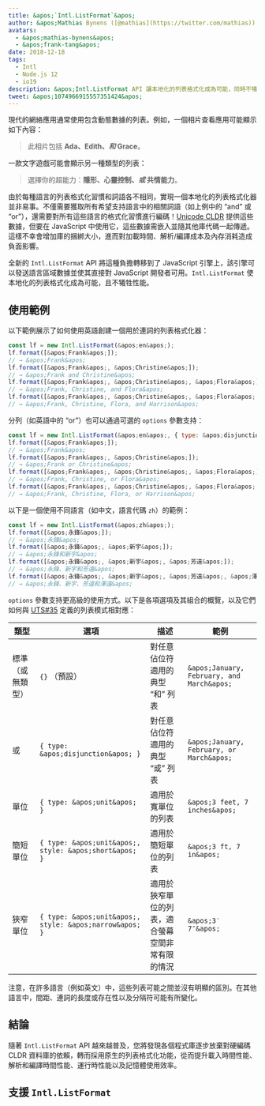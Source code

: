 ```yaml
---
title: &apos;`Intl.ListFormat`&apos;
author: &apos;Mathias Bynens ([@mathias](https://twitter.com/mathias)) 和 Frank Yung-Fong Tang&apos;
avatars:
  - &apos;mathias-bynens&apos;
  - &apos;frank-tang&apos;
date: 2018-12-18
tags:
  - Intl
  - Node.js 12
  - io19
description: &apos;Intl.ListFormat API 讓本地化的列表格式化成為可能，同時不犧牲性能。&apos;
tweet: &apos;1074966915557351424&apos;
---
```

現代的網絡應用通常使用包含動態數據的列表。例如，一個相片查看應用可能顯示如下內容：

> 此相片包括 **Ada、Edith、_和_ Grace**。

一款文字遊戲可能會顯示另一種類型的列表：

> 選擇你的超能力：**隱形、心靈控制、_或_ 共情能力**。

由於每種語言的列表格式化習慣和詞語各不相同，實現一個本地化的列表格式化器並非易事。不僅需要獲取所有希望支持語言中的相關詞語（如上例中的 “and” 或 “or”），還需要對所有這些語言的格式化習慣進行編碼！[Unicode CLDR](http://cldr.unicode.org/translation/lists) 提供這些數據，但要在 JavaScript 中使用它，這些數據需嵌入並隨其他庫代碼一起傳遞。這樣不幸會增加庫的捆綁大小，進而對加載時間、解析/編譯成本及內存消耗造成負面影響。

<!--truncate-->
全新的 `Intl.ListFormat` API 將這種負擔轉移到了 JavaScript 引擎上，該引擎可以發送語言區域數據並使其直接對 JavaScript 開發者可用。`Intl.ListFormat` 使本地化的列表格式化成為可能，且不犧牲性能。

## 使用範例

以下範例展示了如何使用英語創建一個用於連詞的列表格式化器：

```js
const lf = new Intl.ListFormat(&apos;en&apos;);
lf.format([&apos;Frank&apos;]);
// → &apos;Frank&apos;
lf.format([&apos;Frank&apos;, &apos;Christine&apos;]);
// → &apos;Frank and Christine&apos;
lf.format([&apos;Frank&apos;, &apos;Christine&apos;, &apos;Flora&apos;]);
// → &apos;Frank, Christine, and Flora&apos;
lf.format([&apos;Frank&apos;, &apos;Christine&apos;, &apos;Flora&apos;, &apos;Harrison&apos;]);
// → &apos;Frank, Christine, Flora, and Harrison&apos;
```

分列（如英語中的 “or”）也可以通過可選的 `options` 參數支持：

```js
const lf = new Intl.ListFormat(&apos;en&apos;, { type: &apos;disjunction&apos; });
lf.format([&apos;Frank&apos;]);
// → &apos;Frank&apos;
lf.format([&apos;Frank&apos;, &apos;Christine&apos;]);
// → &apos;Frank or Christine&apos;
lf.format([&apos;Frank&apos;, &apos;Christine&apos;, &apos;Flora&apos;]);
// → &apos;Frank, Christine, or Flora&apos;
lf.format([&apos;Frank&apos;, &apos;Christine&apos;, &apos;Flora&apos;, &apos;Harrison&apos;]);
// → &apos;Frank, Christine, Flora, or Harrison&apos;
```

以下是一個使用不同語言（如中文，語言代碼 `zh`）的範例：

```js
const lf = new Intl.ListFormat(&apos;zh&apos;);
lf.format([&apos;永鋒&apos;]);
// → &apos;永鋒&apos;
lf.format([&apos;永鋒&apos;, &apos;新宇&apos;]);
// → &apos;永鋒和新宇&apos;
lf.format([&apos;永鋒&apos;, &apos;新宇&apos;, &apos;芳遠&apos;]);
// → &apos;永鋒、新宇和芳遠&apos;
lf.format([&apos;永鋒&apos;, &apos;新宇&apos;, &apos;芳遠&apos;, &apos;澤遠&apos;]);
// → &apos;永鋒、新宇、芳遠和澤遠&apos;
```

`options` 參數支持更高級的使用方式。以下是各項選項及其組合的概覽，以及它們如何與 [UTS#35](https://unicode.org/reports/tr35/tr35-general.html#ListPatterns) 定義的列表模式相對應：


| 類型                  | 選項                                   | 描述                                                                                     | 範例                  |
| --------------------- | ----------------------------------------- | ----------------------------------------------------------------------------------------------- | -------------------------------- |
| 標準（或無類型）        | `{}` （預設）                            | 對任意佔位符適用的典型 “和” 列表                                                             | `&apos;January, February, and March&apos;` |
| 或                    | `{ type: &apos;disjunction&apos; }`                 | 對任意佔位符適用的典型 “或” 列表                                                             | `&apos;January, February, or March&apos;`  |
| 單位                  | `{ type: &apos;unit&apos; }`                        | 適用於寬單位的列表                                                                  | `&apos;3 feet, 7 inches&apos;`             |
| 簡短單位              | `{ type: &apos;unit&apos;, style: &apos;short&apos; }`        | 適用於簡短單位的列表                                                                 | `&apos;3 ft, 7 in&apos;`                   |
| 狹窄單位              | `{ type: &apos;unit&apos;, style: &apos;narrow&apos; }`       | 適用於狹窄單位的列表，適合螢幕空間非常有限的情況                     | `&apos;3′ 7″&apos;`                        |


注意，在許多語言（例如英文）中，這些列表可能之間並沒有明顯的區別。在其他語言中，間距、連詞的長度或存在性以及分隔符可能有所變化。

## 結論

隨著 `Intl.ListFormat` API 越來越普及，您將發現各個程式庫逐步放棄對硬編碼 CLDR 資料庫的依賴，轉而採用原生的列表格式化功能，從而提升載入時間性能、解析和編譯時間性能、運行時性能以及記憶體使用效率。

## 支援 `Intl.ListFormat`

<feature-support chrome="72 /blog/v8-release-72#intl.listformat"
                 firefox="no"
                 safari="no"
                 nodejs="12 https://twitter.com/mathias/status/1120700101637353473"
                 babel="no"></feature-support>
